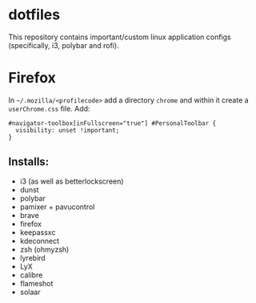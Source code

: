 # dotfiles
This repository contains important/custom linux application configs (specifically, i3, polybar and rofi).

# Firefox
In `~/.mozilla/<profilecode>` add a directory `chrome` and within it create a `userChrome.css` file. Add:
```
#navigator-toolbox[inFullscreen="true"] #PersonalToolbar {
  visibility: unset !important;
}
```
## Installs:
- i3 (as well as betterlockscreen)
- dunst
- polybar
- pamixer + pavucontrol
- brave
- firefox
- keepassxc
- kdeconnect
- zsh (ohmyzsh)
- lyrebird
- LyX
- calibre
- flameshot
- solaar
